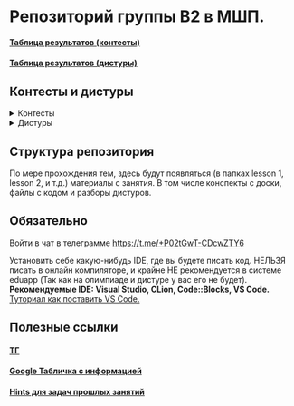 # Репозиторий группы B2 в МШП.

#### [Таблица результатов (контесты)](https://contest.informatics.ru/ejstand/2024-25/mps/group-b2)

#### [Таблица результатов (дистуры)](https://contest.informatics.ru/ejstand/2024-25/mps/group-b2-tours)

## Контесты и дистуры

<details>
      <summary>Контесты</summary>

#### [Блиц](http://contest.informatics.ru/cgi-bin/new-client?contest_id=23928)

#### [Неявное Декартого дерево](http://contest.informatics.ru/cgi-bin/new-client?contest_id=23926)

#### [Декартого дерево](http://contest.informatics.ru/cgi-bin/new-client?contest_id=23925)

#### [Паросочетания](http://contest.informatics.ru/cgi-bin/new-client?contest_id=23923)

#### [Дп по цифрам и поддеревьям](http://contest.informatics.ru/cgi-bin/new-client?contest_id=23921)

#### [LCA](http://contest.informatics.ru/cgi-bin/new-client?contest_id=23919)

#### [Корнячка](http://contest.informatics.ru/cgi-bin/new-client?contest_id=23918)

#### [Геометрия 2](http://contest.informatics.ru/cgi-bin/new-client?contest_id=23916)

#### [Геометрия 1](http://contest.informatics.ru/cgi-bin/new-client?contest_id=23915)

#### [Конденсация и другие задачи на графы](http://contest.informatics.ru/cgi-bin/new-client?contest_id=23912)

#### [Кратчайшие пути](http://contest.informatics.ru/cgi-bin/new-client?contest_id=23911)

#### [Сканлайн и 2 указателя](http://contest.informatics.ru/cgi-bin/new-client?contest_id=23909)

#### [ДП по подотрезкам](https://contest.informatics.ru/cgi-bin/new-client?contest_id=23907)

#### [Динамическое программирование 1](https://contest.informatics.ru/cgi-bin/new-client?contest_id=23905)

#### [Теория чисел 2](http://contest.informatics.ru/cgi-bin/new-client?contest_id=23904)

#### [Теория чисел 1](http://contest.informatics.ru/cgi-bin/new-client?contest_id=23902)

#### [STL](http://contest.informatics.ru/cgi-bin/new-client?contest_id=23901)

</details>

<details>
      <summary>Дистуры</summary>

#### [Дистур 11](https://contest.informatics.ru/cgi-bin/new-client?contest_id=23927)

#### [Дистур 10](https://contest.informatics.ru/cgi-bin/new-client?contest_id=23924)

#### [Дистур 9](https://contest.informatics.ru/cgi-bin/new-client?contest_id=23922)

#### [Дистур 8](https://contest.informatics.ru/cgi-bin/new-client?contest_id=23920)

#### [Дистур 7](https://contest.informatics.ru/cgi-bin/new-client?contest_id=23917)

#### [Дистур 6](https://contest.informatics.ru/cgi-bin/new-client?contest_id=23914)

#### [Дистур 5](https://contest.informatics.ru/cgi-bin/new-client?contest_id=23913)

#### [Дистур 4](https://contest.informatics.ru/cgi-bin/new-client?contest_id=23910)

#### [Дистур 3](https://contest.informatics.ru/cgi-bin/new-client?contest_id=23908)

#### [Дистур 2](https://contest.informatics.ru/cgi-bin/new-client?contest_id=23906)

#### [Дистур 1](https://contest.informatics.ru/cgi-bin/new-client?contest_id=23903)

</details>


## Структура репозитория
По мере прохождения тем, здесь будут появляться (в папках lesson 1, lesson 2, и т.д.) материалы с занятия. В том числе конспекты с доски, файлы с кодом и разборы дистуров.

## Обязательно

Войти в чат в телеграмме https://t.me/+P02tGwT-CDcwZTY6

Установить себе какую-нибудь IDE, где вы будете писать код. НЕЛЬЗЯ писать в онлайн компиляторе, и крайне НЕ рекомендуется в системе eduapp (Так как на олимпиаде и дистуре у вас его не будет).\
**Рекомендуемые IDE: Visual Studio, CLion, Code::Blocks, VS Code.**\
[Туториал как поставить VS Code.](https://github.com/Uliana666/MSHP/blob/main/lesson%200.%20Tutorial/README.md)

## Полезные ссылки


#### [ТГ](https://t.me/+P02tGwT-CDcwZTY6)

#### [Google Табличка c информацией](https://docs.google.com/spreadsheets/d/1jCnUnr_fsHTtemiDNizRPxJd_sM9dYYf6DyuBc1pmkg/edit?gid=2035314896#gid=2035314896)

#### [Hints для задач прошлых занятий](https://github.com/Uliana666/MSHP/tree/main/Hints)